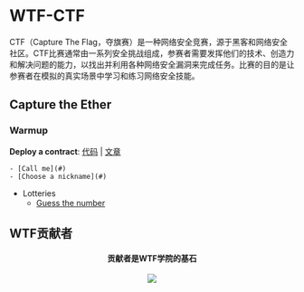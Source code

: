 # WTF-CTF
CTF（Capture The Flag，夺旗赛）是一种网络安全竞赛，源于黑客和网络安全社区。CTF比赛通常由一系列安全挑战组成，参赛者需要发挥他们的技术、创造力和解决问题的能力，以找出并利用各种网络安全漏洞来完成任务。比赛的目的是让参赛者在模拟的真实场景中学习和练习网络安全技能。

## Capture the Ether

### Warmup

**Deploy a contract**: [代码]() | [文章]()

    - [Call me](#)
    - [Choose a nickname](#)
  - Lotteries
    - [Guess the number](#)


## WTF贡献者
<div align="center">
  <h4 align="center">
    贡献者是WTF学院的基石
  </h4>
  <a href="https://github.com/WTFAcademy/WTF-CTF/graphs/contributors">
    <img src="https://contrib.rocks/image?repo=WTFAcademy/WTF-CTF" />
  </a>
</div>